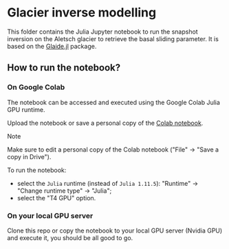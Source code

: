 # Glacier inverse modelling
This folder contains the Julia Jupyter notebook to run the snapshot inversion on the Aletsch glacier to retrieve the basal sliding parameter. It is based on the [Glaide.jl](https://github.com/yiluchen1066/Glaide.jl) package.

## How to run the notebook?

### On Google Colab
The notebook can be accessed and executed using the Google Colab Julia GPU runtime.

Upload the notebook or save a personal copy of the [Colab notebook](https://drive.google.com/file/d/1EzGUnY0PMBvp9at8kuLBfiOlrOPwad2Q/view?usp=share_link).

> [!NOTE]
> Make sure to edit a personal copy of the Colab notebook ("File" -> "Save a copy in Drive").

To run the notebook:
- select the `Julia` runtime (instead of `Julia 1.11.5`): "Runtime" -> "Change runtime type" -> "Julia";
- select the "T4 GPU" option.

### On your local GPU server
Clone this repo or copy the notebook to your local GPU server (Nvidia GPU) and execute it, you should be all good to go.
